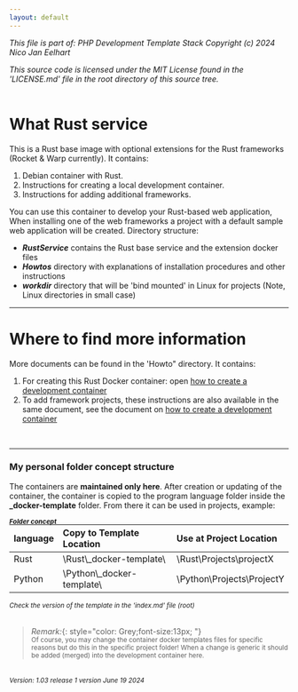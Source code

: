 ```yaml
---
layout: default
--- 
```


_This file is part of: PHP Development Template Stack_
_Copyright (c) 2024 Nico Jan Eelhart_

_This source code is licensed under the MIT License found in the  'LICENSE.md' file in the root directory of this source tree._
<br><br>

# What Rust service

This is a Rust base image with optional extensions for the Rust frameworks (Rocket & Warp currently). It contains:

1. Debian container with Rust.
1. Instructions for creating a local development container. 
1. Instructions for adding additional frameworks.

You can use this container to develop your Rust-based web application, When installing one of the web frameworks a project with a default sample web application will be created.
Directory structure:

- ***RustService*** contains the Rust base service and the extension docker files
- ***Howtos*** directory with explanations of installation procedures and other instructions         
- ***workdir*** directory that will be 'bind mounted' in Linux for projects (Note, Linux directories in small case)

----

# Where to find more information
More documents can be found in the 'Howto" directory. It contains:
1. For creating this Rust Docker container: open [how to create a development container](./Howtos/howto_create_A_dev_container) 
1. To add framework projects, these instructions are also available in the same document, see the document on [how to create a development container](./Howtos/howto_create_A_dev_container) 

<br>

----

### My personal folder concept structure
The containers are **maintained only here**. After creation or updating of the container, the container is copied to the program language folder inside the   **\_docker-template** folder. From there it can be used in projects, example:

<small style="display: block; margin-bottom: -18px;"><b><i>Folder concept</i></b></small>

|**language**| **Copy to Template Location** | **Use at Project Location**|
|:--------| :-------------- | :-------------------- |
|Rust    | \Rust\\_docker-template\ 		| \Rust\Projects\projectX |
|Python  | \Python\\_docker-template\ 	| \Python\Projects\ProjectY |

<small><i>Check the version of the template in the 'index.md' file (root)</i></small> <br><br>


> *Remark:*{: style="color: Grey;font-size:13px; "} <br>
> <small>Of course, you may change the container docker templates files for specific reasons but do this in the specific project folder! When a change is generic it should be added (merged) into the development container here.</small>


<br>
<small><i>Version: 1.03 release 1 version June 19 2024 </i></small>

<!--
<br><br><br>
# Table of content
* Table of Contents
{:toc}
-->
